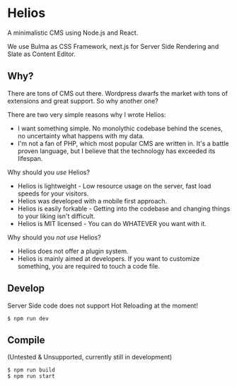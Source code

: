 # Helios

A minimalistic CMS using Node.js and React.

We use Bulma as CSS Framework, next.js for Server Side Rendering and Slate as Content Editor.

## Why?

There are tons of CMS out there. Wordpress dwarfs the market with tons of extensions and great support. So why another one?

There are two very simple reasons why I wrote Helios:

- I want something simple. No monolythic codebase behind the scenes, no uncertainty what happens with my data.
- I'm not a fan of PHP, which most popular CMS are written in. It's a battle proven language, but I believe that the technology has exceeded its lifespan.

Why should you *use* Helios?

- Helios is lightweight - Low resource usage on the server, fast load speeds for your visitors.
- Helios was developed with a mobile first approach.
- Helios is easily forkable - Getting into the codebase and changing things to your liking isn't difficult.
- Helios is MIT licensed - You can do WHATEVER you want with it.

Why should you *not use* Helios?

- Helios does not offer a plugin system.
- Helios is mainly aimed at developers. If you want to customize something, you are required to touch a code file.

## Develop

Server Side code does not support Hot Reloading at the moment!

```
$ npm run dev
```

## Compile

(Untested & Unsupported, currently still in development)

```
$ npm run build
$ npm run start
```
